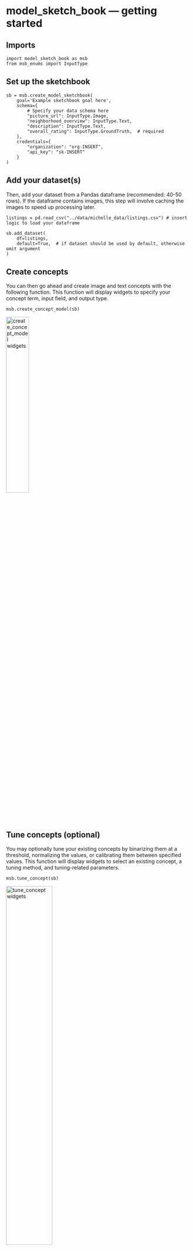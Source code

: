 # model_sketch_book — getting started

## Imports
```
import model_sketch_book as msb
from msb_enums import InputType
```

## Set up the sketchbook
```
sb = msb.create_model_sketchbook(
    goal='Example sketchbook goal here',
    schema={
        # Specify your data schema here
        "picture_url": InputType.Image,
        "neighborhood_overview": InputType.Text,
        "description": InputType.Text,
        "overall_rating": InputType.GroundTruth,  # required
    },
    credentials={
        "organization": "org-INSERT",
        "api_key": "sk-INSERT"
    }
)
```

## Add your dataset(s)
Then, add your dataset from a Pandas dataframe (recommended: 40-50 rows). If the dataframe contains images, this step will involve caching the images to speed up processing later.
```
listings = pd.read_csv("../data/michelle_data/listings.csv") # insert logic to load your dataframe

sb.add_dataset(
    df=listings,
    default=True,  # if dataset should be used by default, otherwise omit argument
)
```

## Create concepts
You can then go ahead and create image and text concepts with the following function. This function will display widgets to specify your concept term, input field, and output type.
```
msb.create_concept_model(sb)
```

<img src="../../docs/media/23_02_21_create_concept_model.png" alt="create_concept_model widgets" width="35%">

## Tune concepts (optional)
You may optionally tune your existing concepts by binarizing them at a threshold, normalizing the values, or calibrating them between specified values. This function will display widgets to select an existing concept, a tuning method, and tuning-related parameters.
```
msb.tune_concept(sb)
```

<img src="../../docs/media/23_02_21_tune_concept.png" alt="tune_concept widgets" width="50%">

## Create sketches
Then, you can combine concepts together into sketches with the following function. This function will display widgets to select concepts and an aggregator (only Linear Regression is supported currently).
```
msb.create_sketch_model(sb)
```

<img src="../../docs/media/23_02_21_create_sketch_model.png" alt="create_sketch_model widgets" width="50%">

## Other concept types
### Logical concepts (AND, OR)
Logical concepts can be applied to any number of existing binary concepts. This function will display widgets to select the concepts and the logical operator (AND or OR) to apply to those concept scores.
```
msb.create_logical_concept_model(sb)
```

<img src="../../docs/media/23_02_21_create_logical_concept_model.png" alt="create_sketch_model widgets" width="50%">

### Keyword concepts
Keyword concepts can be applied to any text-based input fields. The text of each example will be compared to the specified list of keywords, and if any of the keywords appear in the example, the example will be given a positive (True) label. This function will display widgets to select the input field and the comma-separated list of keywords, which can be treated in a case-sensitive or case-insensitive manner.
```
msb.create_keyword_concept_model(sb)
```

<img src="../../docs/media/23_02_21_create_keyword_concept_model.png" alt="create_sketch_model widgets" width="35%">

## Helper functions
### Take notes
```
msb.take_note(sb)
```

### Concept helper functions
#### View existing concepts
```
msb.show_concepts(sb)
```

#### Get concept term suggestions
```
msb.get_similar_concepts("your concept term")
```

#### Compare concepts to ground truth labels
```
msb.compare_concepts_to_gt(sb)
```

#### Compare concepts to each other
```
msb.compare_two_concepts(sb)
```

### Sketch helper functions
#### View existing sketches
```
msb.show_sketches(sb)
```

#### Test an existing sketch on a dataset
```
msb.test_sketch(sb)
```

#### Compare sketch performance
```
msb.compare_sketches(sb)
```
